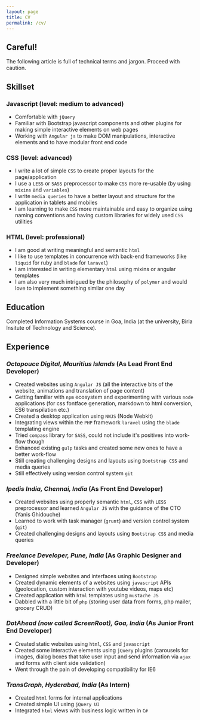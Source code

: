 ```yaml
---
layout: page
title: CV
permalink: /cv/
---
```


## Careful!

The following article is full of technical terms and jargon. Proceed with caution.

## Skillset

### Javascript (level: medium to advanced)

- Comfortable with `jQuery`
- Familiar with Bootstrap javascript components and other plugins for making simple interactive elements on web pages
- Working with `Angular js` to make DOM manipulations, interactive elements and to have modular front end code

### CSS (level: advanced)

- I write a lot of simple `CSS` to create proper layouts for the page/application
- I use a `LESS` or `SASS` preprocessor to make `CSS` more re-usable (by using `mixins` and `variables`)
- I write `media queries` to have a better layout and structure for the application in tablets and mobiles
- I am learning to make `CSS` more maintainable and easy to organize using naming conventions and having custom libraries for widely used `CSS` utilities

### HTML (level: professional)

- I am good at writing meaningful and semantic `html`
- I like to use templates in concurrence with back-end frameworks (like `liquid` for ruby and `blade` for `laravel`)
- I am interested in writing elementary `html` using mixins or angular templates
- I am also very much intrigued by the philosophy of `polymer` and would love to implement something similar one day

## Education

Completed Information Systems course in Goa, India (at the university, Birla Insitute of Technology and Science).

## Experience

### *Octopouce Digital, Mauritius Islands* (As Lead Front End Developer)
- Created websites using `Angular JS` (all the interactive bits of the website, animations and translation of page content)
- Getting familiar with `npm` ecosystem and experimenting with various `node` applications (for css fontface generation, markdown to html conversion, ES6 transpilation etc.)
- Created a desktop application using `NWJS` (Node Webkit)
- Integrating views within the `PHP` framework `laravel` using the `blade` templating engine
- Tried `compass` library for `SASS`, could not include it's positives into work-flow though
- Enhanced existing `gulp` tasks and created some new ones to have a better work-flow
- Still creating challenging designs and layouts using `Bootstrap CSS` and media queries
- Still effectively using version control system `git`

### *Ipedis India, Chennai, India* (As Front End Developer)
- Created websites using properly semantic `html`, `CSS` with `LESS` preprocessor and learned `Angular JS` with the guidance of the CTO (Yanis Ghidouche)
- Learned to work with task manager (`grunt`) and version control system (`git`)
- Created challenging designs and layouts using `Bootstrap CSS` and media queries

### *Freelance Developer, Pune, India* (As Graphic Designer and Developer)
- Designed simple websites and interfaces using `Bootstrap`
- Created dynamic elements of a websites using `javascript` APIs (geolocation, custom interaction with youtube videos, maps etc)
- Created application with `html` templates using `mustache JS`
- Dabbled with a little bit of `php` (storing user data from forms, php mailer, grocery CRUD)

### *DotAhead (now called ScreenRoot), Goa, India* (As Junior Front End Developer)
- Created static websites using `html`, `CSS` and `javascript`
- Created some interactive elements using `jQuery` plugins (carousels for images, dialog boxes that take user input and send information via `ajax` and forms with client side validation)
- Went through the pain of developing compatibility for IE6

### *TransGraph, Hyderabad, India* (As Intern)
- Created `html` forms for internal applications
- Created simple UI using `jQuery UI`
- Integrated `html` views with business logic written in `C#`

